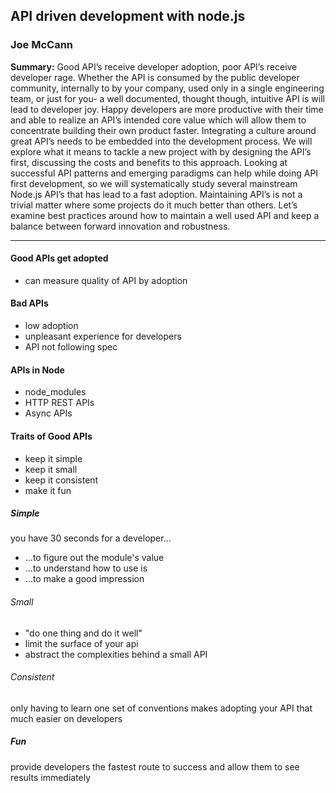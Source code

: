 ## API driven development with node.js

### Joe McCann

__Summary:__
Good API’s receive developer adoption, poor API’s receive developer rage. Whether the API is consumed by the public developer community, internally to by your company, used only in a single engineering team, or just for you- a well documented, thought though, intuitive API is will lead to developer joy. Happy developers are more productive with their time and able to realize an API’s intended core value which will allow them to concentrate building their own product faster. Integrating a culture around great API’s needs to be embedded into the development process. We will explore what it means to tackle a new project with by designing the API’s first, discussing the costs and benefits to this approach. Looking at successful API patterns and emerging paradigms can help while doing API first development, so we will systematically study several mainstream Node.js API’s that has lead to a fast adoption. Maintaining API’s is not a trivial matter where some projects do it much better than others. Let’s examine best practices around how to maintain a well used API and keep a balance between forward innovation and robustness.

---

#### Good APIs get adopted

* can measure quality of API by adoption

#### Bad APIs

* low adoption
* unpleasant experience for developers
* API not following spec

#### APIs in Node

* node_modules
* HTTP REST APIs
* Async APIs

#### Traits of Good APIs

* keep it simple
* keep it small
* keep it consistent
* make it fun

##### Simple

you have 30 seconds for a developer...

* ...to figure out the module's value
* ...to understand how to use is
* ...to make a good impression

###### Small

* "do one thing and do it well"
* limit the surface of your api
* abstract the complexities behind a small API

###### Consistent

only having to learn one set of conventions makes adopting your API that much easier on developers

##### Fun

provide developers the fastest route to success and allow them to see results immediately


